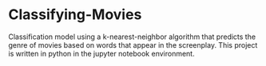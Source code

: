 # Classifying-Movies

Classification model using a k-nearest-neighbor algorithm that predicts the genre of movies based on words that appear in the screenplay. This project is written in python in the jupyter notebook environment.
